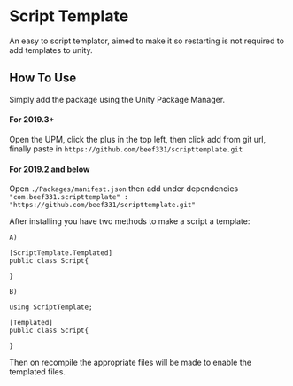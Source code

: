 # Script Template
An easy to script templator, aimed to make it so restarting is not required to add templates to unity.

## How To Use
Simply add the package using the Unity Package Manager.

#### For 2019.3+

Open the UPM, click the plus in the top left, then click add from git url, finally paste in 
`https://github.com/beef331/scripttemplate.git`
#### For 2019.2 and below
Open `./Packages/manifest.json` then add under dependencies 
`"com.beef331.scripttemplate" : "https://github.com/beef331/scripttemplate.git"`

After installing you have two methods to make a script a template:

```
A)

[ScriptTemplate.Templated]
public class Script{

}

B)

using ScriptTemplate;

[Templated]
public class Script{

}
```
Then on recompile the appropriate files will be made to enable the templated files.


